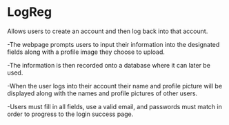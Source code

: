 # LogReg
Allows users to create an account and then log back into that account.

-The webpage prompts users to input their information into the designated fields along with a profile image they choose to upload.

-The information is then recorded onto a database where it can later be used.

-When the user logs into their account their name and profile picture will be displayed along with the names and profile pictures of other users.

-Users must fill in all fields, use a valid email, and passwords must match in order to progress to the login success page.
